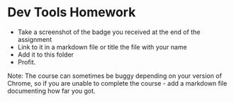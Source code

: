# Dev Tools Homework

* Take a screenshot of the badge you received at the end of the assignment
* Link to it in a markdown file or title the file with your name
* Add it to this folder
* Profit.

Note: The course can sometimes be buggy depending on your version of Chrome, so if you are unable to complete the course - add a markdown file documenting how far you got.
